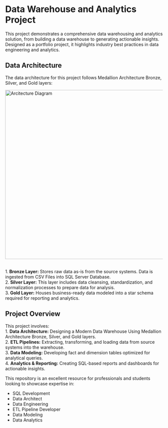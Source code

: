 <h1> Data Warehouse and Analytics Project </h1>
<p> This project demonstrates a comprehensive data warehousing and analytics solution, from building a data warehouse to generating actionable insights. Designed as a portfolio project, it highlights industry best practices in data engineering and analytics. </p>

<h2> Data Architecture </h2>
<p>The data architecture for this project follows Medallion Architecture Bronze, Silver, and Gold layers:</p>
<img width="800" height="540" alt="Arcitecture Diagram" src="https://github.com/user-attachments/assets/4c57bae2-4730-4016-9450-5c3b2203213e" />
<p><br>1.<b> Bronze Layer:</b> Stores raw data as-is from the source systems. Data is ingested from CSV Files into SQL Server Database.<br>
2.<b> Silver Layer:</b> This layer includes data cleansing, standardization, and normalization processes to prepare data for analysis.<br>
3.<b> Gold Layer:</b> Houses business-ready data modeled into a star schema required for reporting and analytics.</p>

<h2>Project Overview</h2>
<p>This project involves:<br>
1. <b>Data Architecture:</b> Designing a Modern Data Warehouse Using Medallion Architecture Bronze, Silver, and Gold layers.<br>
2. <b>ETL Pipelines:</b> Extracting, transforming, and loading data from source systems into the warehouse.<br>
3. <b>Data Modeling:</b> Developing fact and dimension tables optimized for analytical queries.<br>
4. <b>Analytics & Reporting:</b> Creating SQL-based reports and dashboards for actionable insights.</p>

This repository is an excellent resource for professionals and students looking to showcase expertise in:
<ul>
  <li>SQL Development</li>
  <li>Data Architect</li>
  <li>Data Engineering</li>
  <li>ETL Pipeline Developer</li>
  <li>Data Modeling</li>
  <li>Data Analytics</li>
</ul>


